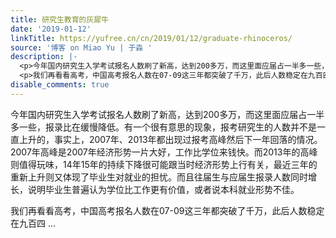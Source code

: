 ```yaml
---
title: 研究生教育的灰犀牛
date: '2019-01-12'
linkTitle: https://yufree.cn/cn/2019/01/12/graduate-rhinoceros/
source: '博客 on Miao Yu | 于淼 '
description: |-
  <p>今年国内研究生入学考试报名人数刷了新高，达到200多万，而这里面应届占一半多一些，报录比在缓慢降低。有一个很有意思的现象，报考研究生的人数并不是一直上升的，事实上，2007年、2013年都出现过报考高峰然后下一年回落的情况。2007年高峰是2007年经济形势一片大好，工作比学位来钱快。而2013年的高峰则值得玩味，14年15年的持续下降很可能跟当时经济形势上行有关，最近三年的重新上升则又体现了毕业生对就业的担忧。而且往届生与应届生报录人数同时增长，说明毕业生普遍认为学位比工作更有价值，或者说本科就业形势不佳。</p>
  <p>我们再看看高考，中国高考报名人数在07-09这三年都突破了千万，此后人数稳定在九百四 ...
disable_comments: true
---
```

<p>今年国内研究生入学考试报名人数刷了新高，达到200多万，而这里面应届占一半多一些，报录比在缓慢降低。有一个很有意思的现象，报考研究生的人数并不是一直上升的，事实上，2007年、2013年都出现过报考高峰然后下一年回落的情况。2007年高峰是2007年经济形势一片大好，工作比学位来钱快。而2013年的高峰则值得玩味，14年15年的持续下降很可能跟当时经济形势上行有关，最近三年的重新上升则又体现了毕业生对就业的担忧。而且往届生与应届生报录人数同时增长，说明毕业生普遍认为学位比工作更有价值，或者说本科就业形势不佳。</p>
<p>我们再看看高考，中国高考报名人数在07-09这三年都突破了千万，此后人数稳定在九百四 ...